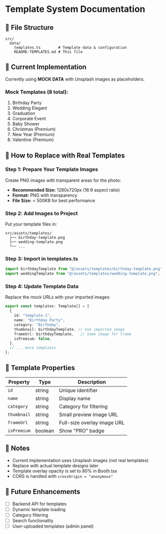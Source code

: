 # Template System Documentation

## 📁 File Structure

```
src/
  data/
    templates.ts        # Template data & configuration
    README-TEMPLATES.md # This file
```

## 🎨 Current Implementation

Currently using **MOCK DATA** with Unsplash images as placeholders.

### Mock Templates (8 total):
1. Birthday Party
2. Wedding Elegant
3. Graduation
4. Corporate Event
5. Baby Shower
6. Christmas (Premium)
7. New Year (Premium)
8. Valentine (Premium)

## 🔄 How to Replace with Real Templates

### Step 1: Prepare Your Template Images

Create PNG images with transparent areas for the photo:
- **Recommended Size:** 1280x720px (16:9 aspect ratio)
- **Format:** PNG with transparency
- **File Size:** < 500KB for best performance

### Step 2: Add Images to Project

Put your template files in:
```
src/assets/templates/
  ├── birthday-template.png
  ├── wedding-template.png
  └── ...
```

### Step 3: Import in templates.ts

```typescript
import birthdayTemplate from "@/assets/templates/birthday-template.png";
import weddingTemplate from "@/assets/templates/wedding-template.png";
```

### Step 4: Update Template Data

Replace the mock URLs with your imported images:

```typescript
export const templates: Template[] = [
  {
    id: "template-1",
    name: "Birthday Party",
    category: "Birthday",
    thumbnail: birthdayTemplate, // Use imported image
    frameUrl: birthdayTemplate,   // Same image for frame
    isPremium: false,
  },
  // ... more templates
];
```

## 🎯 Template Properties

| Property | Type | Description |
|----------|------|-------------|
| `id` | string | Unique identifier |
| `name` | string | Display name |
| `category` | string | Category for filtering |
| `thumbnail` | string | Small preview image URL |
| `frameUrl` | string | Full-size overlay image URL |
| `isPremium` | boolean | Show "PRO" badge |

## 📝 Notes

- Current implementation uses Unsplash images (not real templates)
- Replace with actual template designs later
- Template overlay opacity is set to 80% in Booth.tsx
- CORS is handled with `crossOrigin = "anonymous"`

## 🚀 Future Enhancements

- [ ] Backend API for templates
- [ ] Dynamic template loading
- [ ] Category filtering
- [ ] Search functionality
- [ ] User-uploaded templates (admin panel)
